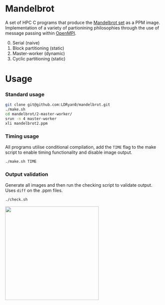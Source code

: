 # Mandelbrot

A set of HPC C programs that produce the [Mandelbrot set](https://en.wikipedia.org/wiki/Mandelbrot_set) as a PPM image. Implementation of a variety of partionining philosophies through the use of message passing within [OpenMPI](https://www.open-mpi.org/).

0. Serial (naive)
1. Block partitioning (static)
2. Master-worker (dynamic) 
3. Cyclic partitioning (static)

# Usage
### Standard usage

```bash
git clone git@github.com:LDRyan0/mandelbrot.git
./make.sh
cd mandelbrot/2-master-worker/
srun -n 4 master-worker
xli mandelbrot2.ppm
```
### Timing usage
All programs utilise conditional compilation, add the `TIME` flag to the make script to enable timing functionality and disable image output.
```bash
./make.sh TIME
```
### Output validation
Generate all images and then run the checking script to validate output. Uses `diff` on the .ppm files.
```bash
./check.sh
```


<img src="https://user-images.githubusercontent.com/86461236/161067232-41d770c1-7615-4e13-b937-e3ace8c7aef7.JPG" height="300"/>
